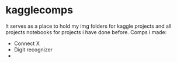 # kagglecomps  
 
It serves as a place to hold my img folders for kaggle projects and all projects notebooks for projects i have done before.
Comps i made:  

- Connect X
- Digit recognizer
-
